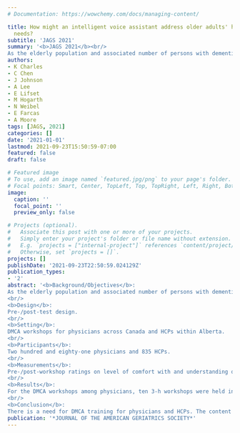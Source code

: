 ```yaml
---
# Documentation: https://wowchemy.com/docs/managing-content/

title: How might an intelligent voice assistant address older adults' health-related
  needs?
subtitle: 'JAGS 2021'
summary: '<b>JAGS 2021</b><br/>
As the elderly population and associated number of persons with dementia increase, so does the need for decision-making capacity assessments (DMCAs). Many healthcare professionals (HCPs), however, do not feel prepared to conduct DMCAs. We have provided 4-h DMCA workshops to HCPs since 2006 and offered physicians either a 3-h or 2-day DMCA workshop from 2013 to present. We evaluated the effectiveness of the workshops on self-reported key concepts of capacit'
authors:
- K Charles
- C Chen
- J Johnson
- A Lee
- E Lifset
- M Hogarth
- N Weibel
- E Farcas
- A Moore
tags: [JAGS, 2021]
categories: []
date: '2021-01-01'
lastmod: 2021-09-23T15:50:59-07:00
featured: false
draft: false

# Featured image
# To use, add an image named `featured.jpg/png` to your page's folder.
# Focal points: Smart, Center, TopLeft, Top, TopRight, Left, Right, BottomLeft, Bottom, BottomRight.
image:
  caption: ''
  focal_point: ''
  preview_only: false

# Projects (optional).
#   Associate this post with one or more of your projects.
#   Simply enter your project's folder or file name without extension.
#   E.g. `projects = ["internal-project"]` references `content/project/deep-learning/index.md`.
#   Otherwise, set `projects = []`.
projects: []
publishDate: '2021-09-23T22:50:59.024129Z'
publication_types:
- '2'
abstract: '<b>Background/Objectives</b>:
As the elderly population and associated number of persons with dementia increase, so does the need for decision-making capacity assessments (DMCAs). Many healthcare professionals (HCPs), however, do not feel prepared to conduct DMCAs. We have provided 4-h DMCA workshops to HCPs since 2006 and offered physicians either a 3-h or 2-day DMCA workshop from 2013 to present. We evaluated the effectiveness of the workshops on self-reported key concepts of capacity.
<br/>
<b>Design</b>:
Pre-/post-test design.
<br/>
<b>Setting</b>:
DMCA workshops for physicians across Canada and HCPs within Alberta.
<br/>
<b>Participants</b>:
Two hundred and eighty-one physicians and 835 HCPs.
<br/>
<b>Measurements</b>:
Pre-/post-workshop ratings on level of comfort with and understanding of 15 core DMCA concepts using 4-point Likert-type items.
<br/>
<b>Results</b>:
For the DMCA workshops among physicians, ten 3-h workshops were held in 2014–2015 with 166 participants and seven 2-day workshops, between 2014 and 2018, with 115 participants. With respect to the self-report on core DMCA concepts, at least 62.7% (range: 62.7%–89.6%) of physician participants had higher post-workshop ratings (sign test; p<0.001) than pre-workshop ratings for all core DMCA concepts. For the DMCA workshops among HCPs, 4-h workshops were delivered to 835 HCP participants from 2008 to 2012. At least 49.6% of participants (range: 49.6%–78.9%) had increased post-workshop ratings (sign test; p<0.001) for all level of comfort items with and understanding of core DMCA concepts.
<br/>
<b>Conclusion</b>:
There is a need for DMCA training for physicians and HCPs. The content and method of the workshops are effective at enhancing self-reported level of comfort with and understanding of core DMCA concepts.'
publication: '*JOURNAL OF THE AMERICAN GERIATRICS SOCIETY*'
---
```


